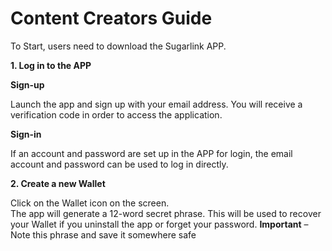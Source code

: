 # Content Creators Guide

To Start, users need to download the Sugarlink APP.

**1. Log in to the APP**

**Sign-up**

Launch the app and sign up with your email address. You will receive a verification code in order to access the application.

**Sign-in**

If an account and password are set up in the APP for login, the email account and password can be used to log in directly.

**2. Create a new Wallet**

Click on the Wallet icon on the screen.\
The app will generate a 12-word secret phrase. This will be used to recover your Wallet if you uninstall the app or forget your password. **Important** – Note this phrase and save it somewhere safe&#x20;
